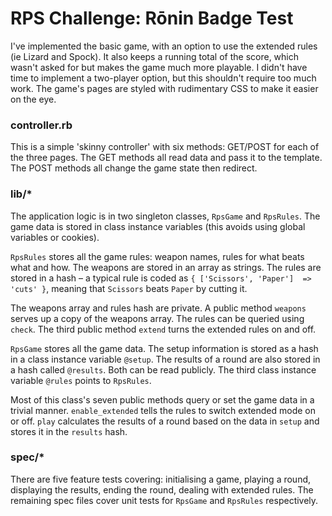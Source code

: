 # RPS Challenge: Rōnin Badge Test

I've implemented the basic game, with an option to use the extended rules
(ie Lizard and Spock). It also keeps a running total of the score, which
wasn't asked for but makes the game much more playable. I didn't have time
to implement a two-player option, but this shouldn't require too much work.
The game's pages are styled with rudimentary CSS to make it easier on the eye.

### controller.rb

This is a simple 'skinny controller' with six methods: GET/POST for each of
the three pages. The GET methods all read data and pass it to the template.
The POST methods all change the game state then redirect.

### lib/*

The application logic is in two singleton classes, `RpsGame` and `RpsRules`.
The game data is stored in class instance variables (this avoids using global
variables or cookies).

`RpsRules` stores all the game rules: weapon names, rules for what beats what
and how. The weapons are stored in an array as strings. The rules are stored in
a hash – a typical rule is coded as `{ ['Scissors', 'Paper']  => 'cuts' }`,
meaning that `Scissors` beats `Paper` by cutting it.

The weapons array and rules hash are private. A public method `weapons` serves
up a copy of the weapons array. The rules can be queried using `check`. The
third public method `extend` turns the extended rules on and off.

`RpsGame` stores all the game data. The setup information is stored as a hash
in a class instance variable `@setup`. The results of a round are also stored
in a hash called `@results`. Both can be read publicly. The third class
instance variable `@rules` points to `RpsRules`.

Most of this class's seven public methods query or set the game data in a
trivial manner. `enable_extended` tells the rules to switch extended mode on
or off. `play` calculates the results of a round based on the data in `setup`
and stores it in the `results` hash.

### spec/*

There are five feature tests covering: initialising a game, playing a round,
displaying the results, ending the round, dealing with extended rules. The
remaining spec files cover unit tests for `RpsGame` and `RpsRules` respectively.
